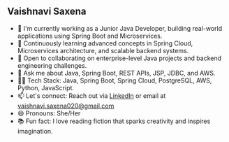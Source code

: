 ## Vaishnavi Saxena

- 💼 I'm currently working as a Junior Java Developer, building real-world applications using Spring Boot and Microservices.
- 🌱 Continuously learning advanced concepts in Spring Cloud, Microservices architecture, and scalable backend systems.
- 🤝 Open to collaborating on enterprise-level Java projects and backend engineering challenges.
- 💬 Ask me about Java, Spring Boot, REST APIs, JSP, JDBC, and AWS.
- 👩‍💻 Tech Stack: Java, Spring Boot, Spring Cloud, PostgreSQL, AWS, Python, JavaScript.
- 📫 Let's connect: Reach out via [LinkedIn]([your-link](https://www.linkedin.com/in/vaishnavi-saxena-49a111277/)) or email at vaishnavi.saxena020@gmail.com
- 😄 Pronouns: She/Her
- 📚 Fun fact: I love reading fiction that sparks creativity and inspires imagination.


